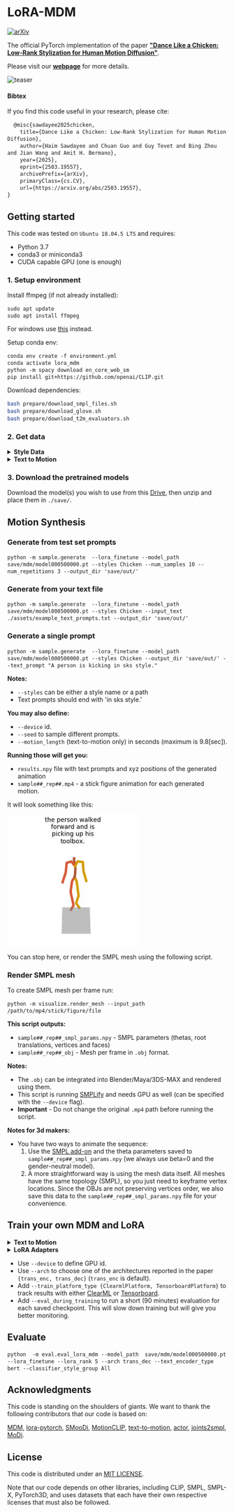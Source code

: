   # LoRA-MDM
  [![arXiv](https://img.shields.io/badge/arXiv-<2503.19557>-<COLOR>.svg)](https://arxiv.org/abs/2503.19557)


  The official PyTorch implementation of the paper [**"Dance Like a Chicken: Low-Rank Stylization for Human Motion Diffusion"**](https://arxiv.org/abs/2503.19557).

  Please visit our [**webpage**](https://haimsaw.github.io/LoRA-MDM/) for more details.

  ![teaser](https://github.com/haimsaw/LoRA-MDM/raw/page/static/figures/teaser.gif)

  #### Bibtex
  If you find this code useful in your research, please cite:

  ```
    @misc{sawdayee2025chicken,
      title={Dance Like a Chicken: Low-Rank Stylization for Human Motion Diffusion}, 
      author={Haim Sawdayee and Chuan Guo and Guy Tevet and Bing Zhou and Jian Wang and Amit H. Bermano},
      year={2025},
      eprint={2503.19557},
      archivePrefix={arXiv},
      primaryClass={cs.CV},
      url={https://arxiv.org/abs/2503.19557}, 
  }
  ```

  ## Getting started

  This code was tested on `Ubuntu 18.04.5 LTS` and requires:

  * Python 3.7
  * conda3 or miniconda3
  * CUDA capable GPU (one is enough)

  ### 1. Setup environment

  Install ffmpeg (if not already installed):

  ```shell
  sudo apt update
  sudo apt install ffmpeg
  ```
  For windows use [this](https://www.geeksforgeeks.org/how-to-install-ffmpeg-on-windows/) instead.

  Setup conda env:
  ```shell
  conda env create -f environment.yml
  conda activate lora_mdm
  python -m spacy download en_core_web_sm
  pip install git+https://github.com/openai/CLIP.git
  ```

  Download dependencies:

  ```bash
  bash prepare/download_smpl_files.sh
  bash prepare/download_glove.sh
  bash prepare/download_t2m_evaluators.sh
  ```

  ### 2. Get data

  <details>
    <summary><b>Style Data</b></summary>
  Get the retargeted 100STYLE dataset from [here](https://github.com/neu-vi/SMooDi) and extract the dataset into dataset/100STYLE-SMPL directory
  </details>

  <details>
    <summary><b>Text to Motion</b></summary>

  There are two paths to get the data:

  (a) **Go the easy way if** you just want to generate text-to-motion (excluding editing which does require motion capture data)

  (b) **Get full data** to train and evaluate the model.


  #### a. The easy way (text only)

  **HumanML3D** - Clone HumanML3D, then copy the data dir to our repository:

  ```shell
  cd ..
  git clone https://github.com/EricGuo5513/HumanML3D.git
  unzip ./HumanML3D/HumanML3D/texts.zip -d ./HumanML3D/HumanML3D/
  cp -r HumanML3D/HumanML3D LoRA-MDM/dataset/HumanML3D
  cd LoRA-MDM
  ```


  #### b. Full data (text + motion capture)

  **HumanML3D** - Follow the instructions in [HumanML3D](https://github.com/EricGuo5513/HumanML3D.git),
  then copy the result dataset to our repository:

  ```shell
  cp -r ../HumanML3D/HumanML3D ./dataset/HumanML3D
  ```

  **KIT** - Download from [HumanML3D](https://github.com/EricGuo5513/HumanML3D.git) (no processing needed this time) and the place result in `./dataset/KIT-ML`
  </details>


  ### 3. Download the pretrained models

  Download the model(s) you wish to use from this [Drive](https://drive.google.com/drive/folders/1_YpQ9cLMBVvBhAXCTEcsIen1NkpS6UYL?usp=sharing), then unzip and place them in `./save/`. 


  ## Motion Synthesis

  ### Generate from test set prompts

  ```shell
  python -m sample.generate  --lora_finetune --model_path save/mdm/model000500000.pt --styles Chicken --num_samples 10 --num_repetitions 3 --output_dir 'save/out/' 
  ```

  ### Generate from your text file

  ```shell
  python -m sample.generate  --lora_finetune --model_path save/mdm/model000500000.pt --styles Chicken --input_text ./assets/example_text_prompts.txt --output_dir 'save/out/' 
  ```

  ### Generate a single prompt

  ```shell
  python -m sample.generate  --lora_finetune --model_path save/mdm/model000500000.pt --styles Chicken --output_dir 'save/out/' --text_prompt "A person is kicking in sks style."
  ```

  **Notes:**
  * `--styles` can be either a style name or a path
  * Text prompts should end with 'in sks style.'


  **You may also define:**
  * `--device` id.
  * `--seed` to sample different prompts.
  * `--motion_length` (text-to-motion only) in seconds (maximum is 9.8[sec]).

  **Running those will get you:**

  * `results.npy` file with text prompts and xyz positions of the generated animation
  * `sample##_rep##.mp4` - a stick figure animation for each generated motion.

  It will look something like this:

  ![example](assets/example_stick_fig.gif)

  You can stop here, or render the SMPL mesh using the following script.

  ### Render SMPL mesh

  To create SMPL mesh per frame run:

  ```shell
  python -m visualize.render_mesh --input_path /path/to/mp4/stick/figure/file
  ```

  **This script outputs:**
  * `sample##_rep##_smpl_params.npy` - SMPL parameters (thetas, root translations, vertices and faces)
  * `sample##_rep##_obj` - Mesh per frame in `.obj` format.

  **Notes:**
  * The `.obj` can be integrated into Blender/Maya/3DS-MAX and rendered using them.
  * This script is running [SMPLify](https://smplify.is.tue.mpg.de/) and needs GPU as well (can be specified with the `--device` flag).
  * **Important** - Do not change the original `.mp4` path before running the script.

  **Notes for 3d makers:**
  * You have two ways to animate the sequence:
    1. Use the [SMPL add-on](https://smpl.is.tue.mpg.de/index.html) and the theta parameters saved to `sample##_rep##_smpl_params.npy` (we always use beta=0 and the gender-neutral model).
    1. A more straightforward way is using the mesh data itself. All meshes have the same topology (SMPL), so you just need to keyframe vertex locations. 
      Since the OBJs are not preserving vertices order, we also save this data to the `sample##_rep##_smpl_params.npy` file for your convenience.

  ## Train your own MDM and LoRA

  <details>
    <summary><b>Text to Motion</b></summary>

  ```shell
  python -m train.train_mdm --save_dir save/mdm --dataset humanml --diffusion_steps 100 --arch trans_dec --text_encoder_type bert --mask_frames --lambda_prior_preserv 0.0
  ```
  </details>

  <details>
    <summary><b>LoRA Adapters</b></summary>
    
    ```shell
    python -m train.train_mdm --save_dir save/lora/Chicken --num_steps 4000 --diffusion_steps 1000 --dataset 100style --arch trans_dec --text_encoder_type bert --starting_checkpoint save/mdm/model000500000.pt --styles Chicken --lora_finetune --mask_frames
    ```
    * For evaluation use `--lambda_prior_preserv 0.25`
  </details>

  * Use `--device` to define GPU id.
  * Use `--arch` to choose one of the architectures reported in the paper `{trans_enc, trans_dec}` (`trans_enc` is default).
  * Add `--train_platform_type {ClearmlPlatform, TensorboardPlatform}` to track results with either [ClearML](https://clear.ml/) or [Tensorboard](https://www.tensorflow.org/tensorboard).
  * Add `--eval_during_training` to run a short (90 minutes) evaluation for each saved checkpoint. 
    This will slow down training but will give you better monitoring.

  ## Evaluate

  ```shell
  python  -m eval.eval_lora_mdm --model_path  save/mdm/model000500000.pt --lora_finetune --lora_rank 5 --arch trans_dec --text_encoder_type bert --classifier_style_group All
  ```

  ## Acknowledgments

  This code is standing on the shoulders of giants. We want to thank the following contributors
  that our code is based on:

  [MDM](https://github.com/GuyTevet/motion-diffusion-model),
  [lora-pytorch](https://github.com/fkodom/lora-pytorch),
  [SMooDi](https://github.com/neu-vi/SMooDi),
  [MotionCLIP](https://github.com/GuyTevet/MotionCLIP), [text-to-motion](https://github.com/EricGuo5513/text-to-motion), [actor](https://github.com/Mathux/ACTOR), [joints2smpl](https://github.com/wangsen1312/joints2smpl), [MoDi](https://github.com/sigal-raab/MoDi).

  ## License
  This code is distributed under an [MIT LICENSE](LICENSE).

  Note that our code depends on other libraries, including CLIP, SMPL, SMPL-X, PyTorch3D, and uses datasets that each have their own respective licenses that must also be followed.
